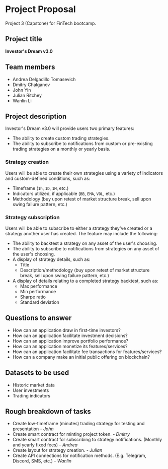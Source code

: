 # Project Proposal
Project 3 (Capstone) for FinTech bootcamp.

## Project title
**Investor's Dream v3.0**

## Team members
- Andrea Delgadillo Tomasevich
- Dmitry Chalganov
- John Yin
- Julian Ritchey
- Wanlin Li

## Project description
Investor's Dream v3.0 will provide users two primary features:
- The ability to create custom trading strategies.
- The ability to subscribe to notifications from custom or pre-existing trading strategies on a monthly or yearly basis.

### Strategy creation
Users will be able to create their own strategies using a variety of indicators and custom-defined conditions, such as:
- Timeframe (`1h`, `1D`, `1M`, etc.)
- Indicators utilized, if applicable (`BB`, `EMA`, `VOL`, etc.)
- Methodology (buy upon retest of market structure break, sell upon swing failure pattern, etc.)

### Strategy subscription
Users will be able to subscribe to either a strategy they've created or a strategy another user has created. The feature may include the following:
- The ability to backtest a strategy on any asset of the user's choosing.
- The ability to subscribe to notifications from strategies on any asset of the user's choosing.
- A display of strategy details, such as:
  - Title
  - Description/methodology (buy upon retest of market structure break, sell upon swing failure pattern, etc.)
- A display of details relating to a completed strategy backtest, such as:
  - Max performance
  - Min performance
  - Sharpe ratio
  - Standard deviation

## Questions to answer
- How can an application draw in first-time investors?
- How can an application facilitate investment decisions?
- How can an application improve portfolio performance?
- How can an application monetize its features/services?
- How can an application facilitate fee transactions for features/services?
- How can a company make an initial public offering on blockchain?

## Datasets to be used
- Historic market data
- User investments
- Trading indicators

## Rough breakdown of tasks
- Create low-timeframe (minutes) trading strategy for testing and presentation *- John*
- Create smart contract for minting project token. *- Dmitry*
- Create smart contract for subscribing to strategy notifications. (Monthly and yearly fixed fees) *- Andrea*
- Create layout for strategy creation. *- Julian*
- Create API connections for notification methods. (E.g. Telegram, Discord, SMS, etc.) *- Wanlin*

